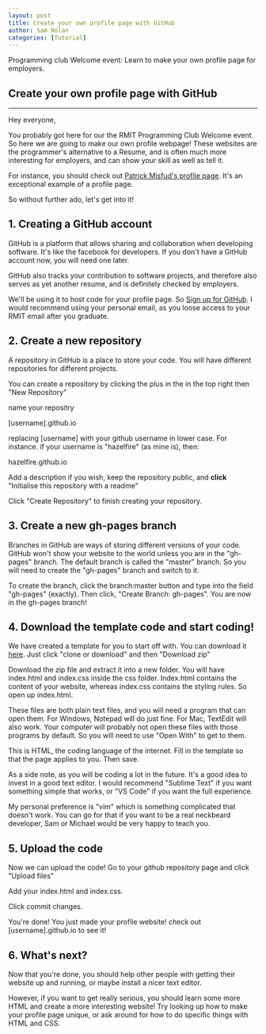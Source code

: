 ```yaml
---
layout: post
title: Create your own profile page with GitHub
author: Sam Nolan
categories: [Tutorial]
---
```


Programming club Welcome event: Learn to make your own profile 
page for employers.

<!-- more -->

## Create your own profile page with GitHub
-----
Hey everyone,

You probably got here for our the RMIT Programming Club Welcome event. So here
we are going to make our own profile webpage! These websites are the programmer's
alternative to a Resume, and is often much more interesting for employers, and can
show your skill as well as tell it.

For instance, you should check out [Patrick Misfud's profile page](https://patrickmfsd.me/).
It's an exceptional example of a profile page.

So without further ado, let's get into it!

## 1. Creating a GitHub account
GitHub is a platform that allows sharing and collaboration when developing software.
It's like the facebook for developers. If you don't have a GitHub account now, 
you will need one later.

GitHub also tracks your contribution to software projects, and therefore also serves as yet
another resume, and is definitely checked by employers.

We'll be using it to host code for your profile page. So [Sign up for GitHub](https://github.com/).
I would recommend using your personal email, as you loose access to your RMIT
email after you graduate.

## 2. Create a new repository
A repository in GitHub is a place to store your code. You will have different
repositories for different projects.

You can create a repository by clicking the plus in the in the top right then
"New Repository"

name your repositry

[username].github.io

replacing [username] with your github username in lower case. For instance. if
your username is "hazelfire" (as mine is), then:

hazelfire.github.io

Add a description if you wish, keep the repository public, and **click** "Initialise
this repository with a readme"

Click "Create Repository" to finish creating your repository.

## 3. Create a new gh-pages branch
Branches in GitHub are ways of storing different versions of your code. GitHub
won't show your website to the world unless you are in the "gh-pages" branch.
The default branch is called the "master" branch. So you will need to create the
"gh-pages" branch and switch to it.

To create the branch, click the branch:master button and type into the field
"gh-pages" (exactly). Then click, "Create Branch: gh-pages". You are now in the
gh-pages branch!

## 4. Download the template code and start coding!
We have created a template for you to start off with. You can download it [here](https://github.com/patrickmfsd/simpleProfile.github.io).
Just click "clone or download" and then "Download zip"

Download the zip file and extract it into a new folder. You will have index.html
and index.css inside the css folder. Index.html contains the content of your website, whereas index.css
contains the styling rules. So open up index.html.

These files are both plain text files, and you will need a program that can open
them. For Windows, Notepad will do just fine. For Mac, TextEdit will also work.
Your computer will probably not open these files with those programs by default.
So you will need to use "Open With" to get to them.

This is HTML, the coding language of the internet. Fill in the template so
that the page applies to you. Then save.

As a side note, as you will be coding a lot in the future. It's a good idea to
invest in a good text editor. I would recommend "Sublime Text" if
you want something simple that works, or "VS Code" if you want the full experience.

My personal preference is "vim" which is something complicated that doesn't work.
You can go for that if you want to be a real neckbeard developer, Sam or Michael
would be very happy to teach you.

## 5. Upload the code
Now we can upload the code! Go to your github repository page and click "Upload files"

Add your index.html and index.css.

Click commit changes.

You're done! You just made your profile website! check out [username].github.io
to see it!

## 6. What's next?
Now that you're done, you should help other people with getting their website
up and running, or maybe install a nicer text editor.

However, if you want to get really serious, you should learn some more HTML
and create a more interesting website! Try looking up how to make your profile
page unique, or ask around for how to do specific things with HTML and CSS.
